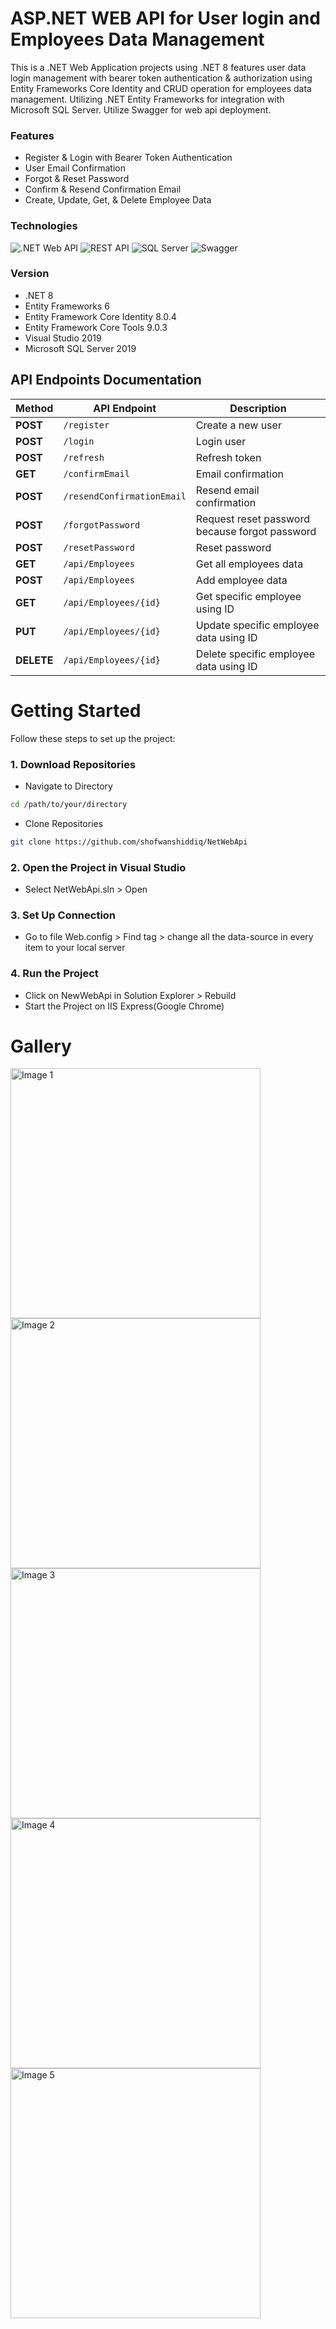 # ASP.NET WEB API for User login and Employees Data Management
This is a .NET Web Application projects using .NET 8 features user data login management with bearer token authentication & authorization using Entity Frameworks Core Identity and CRUD operation for employees data management. Utilizing .NET Entity Frameworks for integration with Microsoft SQL Server. Utilize Swagger for web api deployment.

### Features
* Register & Login with Bearer Token Authentication
* User Email Confirmation
* Forgot & Reset Password
* Confirm & Resend Confirmation Email
* Create, Update, Get, & Delete Employee Data

### Technologies
![.NET Web API](https://img.shields.io/badge/.NET_Web_API-%230078D4.svg?style=for-the-badge&logo=.net&logoColor=white)  ![REST API](https://img.shields.io/badge/REST_API-%23000000.svg?style=for-the-badge&logo=swagger&logoColor=white)  ![SQL Server](https://img.shields.io/badge/SQL_Server-%23007A92.svg?style=for-the-badge&logo=microsoft-sql-server&logoColor=white)  ![Swagger](https://img.shields.io/badge/Swagger-%2385EA2D.svg?style=for-the-badge&logo=swagger&logoColor=black)  

### Version
* .NET 8
* Entity Frameworks 6
* Entity Framework Core Identity 8.0.4
* Entity Framework Core Tools 9.0.3
* Visual Studio 2019
* Microsoft SQL Server 2019

## API Endpoints Documentation

| Method     | API Endpoint               | Description                                      |
|------------|----------------------------|--------------------------------------------------|
| **POST**   | `/register`            | Create a new user                                |
| **POST**   | `/login`            | Login user                              |
| **POST**   | `/refresh`            | Refresh token                              |
| **GET**   | `/confirmEmail`            | Email confirmation                             |
| **POST**   | `/resendConfirmationEmail`            | Resend email confirmation                             |
| **POST**   | `/forgotPassword`            | Request reset password because forgot password                            |
| **POST**   | `/resetPassword`            | Reset password                           |
| **GET**   | `/api/Employees`            | Get all employees data                           |
| **POST**   | `/api/Employees`            | Add employee data                           |
| **GET**   | `/api/Employees/{id}`            | Get specific employee using ID                        |
| **PUT**   | `/api/Employees/{id}`            | Update specific employee data using ID                        |
| **DELETE**   | `/api/Employees/{id}`            | Delete specific employee data using ID                        |


# Getting Started

Follow these steps to set up the project:

### 1. Download Repositories
* Navigate to Directory
```bash
cd /path/to/your/directory
```
* Clone Repositories
```bash
git clone https://github.com/shofwanshiddiq/NetWebApi
```

### 2. Open the Project in Visual Studio
* Select NetWebApi.sln > Open

### 3. Set Up Connection
* Go to file Web.config > Find tag <connectionString> > change all the data-source in every item to your local server

### 4. Run the Project
* Click on NewWebApi in Solution Explorer > Rebuild
* Start the Project on IIS Express(Google Chrome)

# Gallery

<img src="https://github.com/user-attachments/assets/4fcafea1-264d-43c7-ac02-feca386e700a" alt="Image 1" style="width: 400px;">
<img src="https://github.com/user-attachments/assets/5cfdd030-e07e-4ada-ae9b-d98a33c97956" alt="Image 2" style="width: 400px;">
<img src="https://github.com/user-attachments/assets/6a3dc477-c1ab-446a-b846-164cfd72550e" alt="Image 3" style="width: 400px;">
<img src="https://github.com/user-attachments/assets/ea3842f5-714c-4eba-83d3-7610975fbbc8" alt="Image 4" style="width: 400px;">
<img src="https://github.com/user-attachments/assets/9512f98f-5e49-412d-84a8-92e5009035d4" alt="Image 5" style="width: 400px;">



